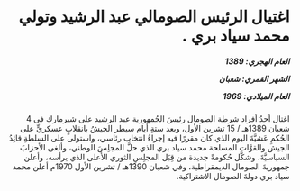 <h1 dir="rtl">اغتيال الرئيس الصومالي عبد الرشيد وتولي محمد سياد بري .</h1>

<h5 dir="rtl">العام الهجري:  1389

الشهر القمري: شعبان

العام الميلادي: 1969</h5>

<p dir="rtl">اغتال أحدُ أفراد شرطة الصومال رئيسَ الجُمهورية عبد الرشيد علي شيرمارك في 4 شعبان 1389هـ / 15 تشرين الأول، وبعد ستةِ أيام سيطر الجيشُ بانقلابٍ عسكريٍّ على الحُكمِ عَشيَّةَ اليوم الذي كان مقررًا فيه إجراءُ انتخاب رئاسي، واستولى على السلطةِ قائِدُ الجيش والقوَّات المسلحة محمد سياد بري الذي حلَّ المجلِسَ الوطني، وألغى الأحزابَ السياسيَّةَ، وشكَّل حُكومةً جديدة من قِبَل المجلِسِ الثوري الأعلى الذي يرأسه، وأعلن جمهوريةَ الصومال الديمقراطية، وفي شعبان 1390هـ / تشرين الأول 1970م أعلن محمد سياد بري دولةَ الصومال الاشتراكية.</p></br>

